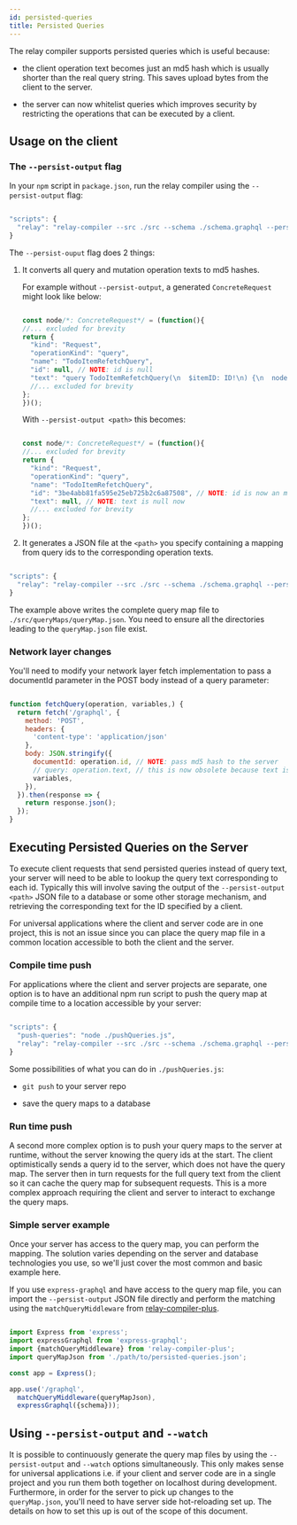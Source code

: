 ```yaml
---
id: persisted-queries
title: Persisted Queries
---
```

The relay compiler supports persisted queries which is useful because:

-   the client operation text becomes just an md5 hash which is usually shorter than the real
    query string. This saves upload bytes from the client to the server.

-   the server can now whitelist queries which improves security by restricting the operations
    that can be executed by a client.

## Usage on the client

### The `--persist-output` flag

In your `npm` script in `package.json`, run the relay compiler using the `--persist-output` flag:

```js

"scripts": {
  "relay": "relay-compiler --src ./src --schema ./schema.graphql --persist-output ./path/to/persisted-queries.json"
}

```

The `--persist-ouput` flag does 2 things:

1.  It converts all query and mutation operation texts to md5 hashes.

    For example without `--persist-output`, a generated `ConcreteRequest` might look like below:

    ```js

    const node/*: ConcreteRequest*/ = (function(){
    //... excluded for brevity
    return {
      "kind": "Request",
      "operationKind": "query",
      "name": "TodoItemRefetchQuery",
      "id": null, // NOTE: id is null
      "text": "query TodoItemRefetchQuery(\n  $itemID: ID!\n) {\n  node(id: $itemID) {\n    ...TodoItem_item_2FOrhs\n  }\n}\n\nfragment TodoItem_item_2FOrhs on Todo {\n    text\n    isComplete\n}\n",
      //... excluded for brevity
    };
    })();

    ```

    With `--persist-output <path>` this becomes:

    ```js

    const node/*: ConcreteRequest*/ = (function(){
    //... excluded for brevity
    return {
      "kind": "Request",
      "operationKind": "query",
      "name": "TodoItemRefetchQuery",
      "id": "3be4abb81fa595e25eb725b2c6a87508", // NOTE: id is now an md5 hash of the query text
      "text": null, // NOTE: text is null now
      //... excluded for brevity
    };
    })();

    ```

2.  It generates a JSON file at the `<path>` you specify containing a mapping from query ids
    to the corresponding operation texts.

```js

"scripts": {
  "relay": "relay-compiler --src ./src --schema ./schema.graphql --persist-output ./src/queryMaps/queryMap.json"
}

```

The example above writes the complete query map file to `./src/queryMaps/queryMap.json`. You need to ensure all the directories
leading to the `queryMap.json` file exist.

### Network layer changes

You'll need to modify your network layer fetch implementation to pass a documentId parameter in the POST body instead of a query parameter:

```js

function fetchQuery(operation, variables,) {
  return fetch('/graphql', {
    method: 'POST',
    headers: {
      'content-type': 'application/json'
    },
    body: JSON.stringify({
      documentId: operation.id, // NOTE: pass md5 hash to the server
      // query: operation.text, // this is now obsolete because text is null
      variables,
    }),
  }).then(response => {
    return response.json();
  });
}

```

## Executing Persisted Queries on the Server

To execute client requests that send persisted queries instead of query text, your server will need to be able
to lookup the query text corresponding to each id. Typically this will involve saving the output of the `--persist-output <path>` JSON file to a database or some other storage mechanism, and retrieving the corresponding text for the ID specified by a client.

For universal applications where the client and server code are in one project, this is not an issue since you can place
the query map file in a common location accessible to both the client and the server.

### Compile time push

For applications where the client and server projects are separate, one option is to have an additional npm run script
to push the query map at compile time to a location accessible by your server:

```js

"scripts": {
  "push-queries": "node ./pushQueries.js",
  "relay": "relay-compiler --src ./src --schema ./schema.graphql --persist-ouput <path> && npm run push-queries"
}

```

Some possibilities of what you can do in `./pushQueries.js`:

-   `git push` to your server repo

-   save the query maps to a database

### Run time push

A second more complex option is to push your query maps to the server at runtime, without the server knowing the query ids at the start.
The client optimistically sends a query id to the server, which does not have the query map. The server then in turn requests
for the full query text from the client so it can cache the query map for subsequent requests. This is a more complex approach
requiring the client and server to interact to exchange the query maps.

### Simple server example

Once your server has access to the query map, you can perform the mapping. The solution varies depending on the server and
database technologies you use, so we'll just cover the most common and basic example here.

If you use `express-graphql` and have access to the query map file, you can import the `--persist-output` JSON file directly and
perform the matching using the `matchQueryMiddleware` from [relay-compiler-plus](https://github.com/yusinto/relay-compiler-plus).

```js

import Express from 'express';
import expressGraphql from 'express-graphql';
import {matchQueryMiddleware} from 'relay-compiler-plus';
import queryMapJson from './path/to/persisted-queries.json';

const app = Express();

app.use('/graphql',
  matchQueryMiddleware(queryMapJson),
  expressGraphql({schema}));

```

## Using `--persist-output` and `--watch`

It is possible to continuously generate the query map files by using the `--persist-output` and `--watch` options simultaneously.
This only makes sense for universal applications i.e. if your client and server code are in a single project
and you run them both together on localhost during development. Furthermore, in order for the server to pick up changes
to the `queryMap.json`, you'll need to have server side hot-reloading set up. The details on how to set this up
is out of the scope of this document.
